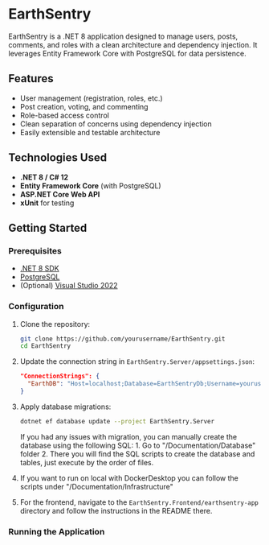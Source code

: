 # EarthSentry

EarthSentry is a .NET 8 application designed to manage users, posts, comments, and roles with a clean architecture and dependency injection. It leverages Entity Framework Core with PostgreSQL for data persistence.

## Features

- User management (registration, roles, etc.)
- Post creation, voting, and commenting
- Role-based access control
- Clean separation of concerns using dependency injection
- Easily extensible and testable architecture

## Technologies Used

- **.NET 8 / C# 12**
- **Entity Framework Core** (with PostgreSQL)
- **ASP.NET Core Web API**
- **xUnit** for testing

## Getting Started

### Prerequisites

- [.NET 8 SDK](https://dotnet.microsoft.com/download)
- [PostgreSQL](https://www.postgresql.org/download/)
- (Optional) [Visual Studio 2022](https://visualstudio.microsoft.com/)

### Configuration

1. Clone the repository:
    ```sh
    git clone https://github.com/yourusername/EarthSentry.git
    cd EarthSentry
    ```

2. Update the connection string in `EarthSentry.Server/appsettings.json`:
    ```json
    "ConnectionStrings": {
      "EarthDB": "Host=localhost;Database=EarthSentryDb;Username=youruser;Password=yourpassword"
    }
    ```

3. Apply database migrations:
    ```sh
    dotnet ef database update --project EarthSentry.Server
    ```
    If you had any issues with migration, you can manually create the database using the following SQL:
        1. Go to "/Documentation/Database" folder
        2. There you will find the SQL scripts to create the database and tables, just execute by the order of files.

 
4. If you want to run on local with DockerDesktop you can follow the scripts under "/Documentation/Infrastructure"

 
5. For the frontend, navigate to the `EarthSentry.Frontend/earthsentry-app` directory and follow the instructions in the README there.

 
### Running the Application
